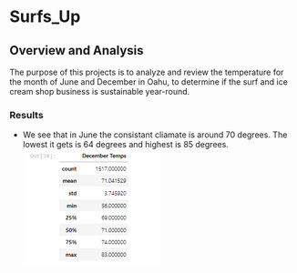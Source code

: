 # Surfs_Up

## Overview and Analysis
The purpose of this projects is to analyze and review the temperature for the month of June and December in Oahu, to determine if the surf and ice cream shop business is sustainable year-round.

### Results
- We see that in June the consistant cliamate is around 70 degrees. The lowest it gets is 64 degrees and highest is 85 degrees.
![](https://github.com/landeros91/surfs_up/blob/main/Dec.png)
